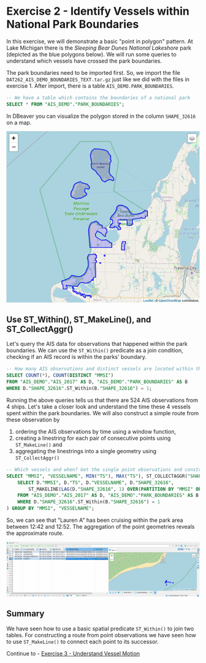 # Exercise 2 - Identify Vessels within National Park Boundaries

In this exercise, we will demonstrate a basic "point in polygon" pattern. At Lake Michigan there is the *Sleeping Bear Dunes National Lakeshore* park (depicted as the blue polygons below). We will run some queries to understand which vessels have crossed the park boundaries.

The park boundaries need to be imported first. So, we import the file `DAT262_AIS_DEMO_BOUNDARIES_TEXT.tar.gz` just like we did with the files in exercise 1. After import, there is a table `AIS_DEMO.PARK_BOUNDARIES`.

````SQL
-- We have a table which contains the boundaries of a national park
SELECT * FROM "AIS_DEMO"."PARK_BOUNDARIES";
````

In DBeaver you can visualize the polygon stored in the column `SHAPE_32616` on a map.

![](images/national_park.png)

## Use ST_Within(), ST_MakeLine(), and ST_CollectAggr()<a name="subex1"></a>

Let's query the AIS data for observations that happened within the park boundaries. We can use the `ST_Within()` predicate as a join condition, checking if an AIS record is within the parks' boundary.

```SQL
-- How many AIS observations and distinct vessels are located within the park boundaries?
SELECT COUNT(*), COUNT(DISTINCT "MMSI")
FROM "AIS_DEMO"."AIS_2017" AS D, "AIS_DEMO"."PARK_BOUNDARIES" AS B
WHERE D."SHAPE_32616".ST_Within(B."SHAPE_32616") = 1;
```

Running the above queries tells us that there are 524 AIS observations from 4 ships. Let's take a closer look and understand the time these 4 vessels spent within the park boundaries. We will also construct a simple route from these observation by
1. ordering the AIS observations by time using a window function,
2. creating a linestring for each pair of consecutive points using `ST_MakeLine()` and
3. aggregating the linestrings into a single geometry using `ST_CollectAggr()`

```SQL
-- Which vessels and when? Get the single point observations and construct a simple route.
SELECT "MMSI", "VESSELNAME", MIN("TS"), MAX("TS"), ST_COLLECTAGGR("SHAPE_32616") AS "OBSERVATIONS", ST_COLLECTAGGR("LINE_32616") AS "ROUTE" FROM (
	SELECT D."MMSI", D."TS", D."VESSELNAME", D."SHAPE_32616",
		ST_MAKELINE(LAG(D."SHAPE_32616", 1) OVER(PARTITION BY "MMSI" ORDER BY "TS"), D."SHAPE_32616") AS "LINE_32616"
	FROM "AIS_DEMO"."AIS_2017" AS D, "AIS_DEMO"."PARK_BOUNDARIES" AS B
	WHERE D."SHAPE_32616".ST_Within(B."SHAPE_32616") = 1
) GROUP BY "MMSI", "VESSELNAME";
```
So, we can see that "Lauren A" has been cruising within the park area between 12:42 and 12:52. The aggregation of the point geometries reveals the approximate route.

![](images/lauren_a.png)

## Summary

We have seen how to use a basic spatial predicate `ST_Within()` to join two tables. For constructing a route from point observations we have seen how to use `ST_MakeLine()` to connect each point to its successor.

Continue to - [Exercise 3 - Understand Vessel Motion](../ex3/README.md)
